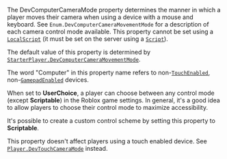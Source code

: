 The DevComputerCameraMode property determines the manner in which a player
moves their camera when using a device with a mouse and keyboard. See
`Enum.DevComputerCameraMovementMode` for a description of each camera
control mode available. This property cannot be set using a
[`LocalScript`](https://create.roblox.com/docs/reference/engine/classes/LocalScript) (it must be set on the server using a [`Script`](https://create.roblox.com/docs/reference/engine/classes/Script)).

The default value of this property is determined by
[`StarterPlayer.DevComputerCameraMovementMode`](https://create.roblox.com/docs/reference/engine/classes/StarterPlayer#DevComputerCameraMovementMode).

The word "Computer" in this property name refers to
non-[`TouchEnabled`](https://create.roblox.com/docs/reference/engine/classes/UserInputService#TouchEnabled),
non-[`GamepadEnabled`](https://create.roblox.com/docs/reference/engine/classes/UserInputService#GamepadEnabled) devices.

When set to **UserChoice**, a player can choose between any control mode
(except **Scriptable**) in the Roblox game settings. In general, it's a
good idea to allow players to choose their control mode to maximize
accessibility.

It's possible to create a custom control scheme by setting this property
to **Scriptable**.

This property doesn't affect players using a touch enabled device. See
[`Player.DevTouchCameraMode`](https://create.roblox.com/docs/reference/engine/classes/Player#DevTouchCameraMode) instead.